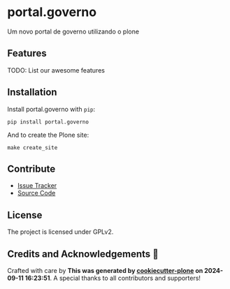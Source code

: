 # portal.governo

Um novo portal de governo utilizando o plone

## Features

TODO: List our awesome features

## Installation

Install portal.governo with `pip`:

```shell
pip install portal.governo
```
And to create the Plone site:

```shell
make create_site
```

## Contribute

- [Issue Tracker](https://github.com/leandromontenegromachado/portal.governo/issues)
- [Source Code](https://github.com/leandromontenegromachado/portal.governo/)

## License

The project is licensed under GPLv2.

## Credits and Acknowledgements 🙏

Crafted with care by **This was generated by [cookiecutter-plone](https://github.com/plone/cookieplone-templates/backend_addon) on 2024-09-11 16:23:51**. A special thanks to all contributors and supporters!
